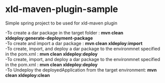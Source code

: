 # xld-maven-plugin-sample
Simple spring project to be used for xld-maven plugin

-To create a dar package in the target folder : **mvn clean xldeploy:generate-deployment-package** <br />
-To create and import a dar package  : **mvn clean xldeploy:import**<br />
-To create, import, and deploy a dar package to the environmnet specified in the pom.xml : **mvn clean xldeploy:deploy** <br />
-To create, import, and deploy a dar package to the environmnet specified in the pom.xml : **mvn clean xldeploy:deploy** <br />
-To Undeploy the deployedApplication from the target environment: **mvn clean xldeploy:clean**

